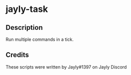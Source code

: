 # jayly-task

## Description

Run multiple commands in a tick.

## Credits

These scripts were written by Jayly#1397 on Jayly Discord
